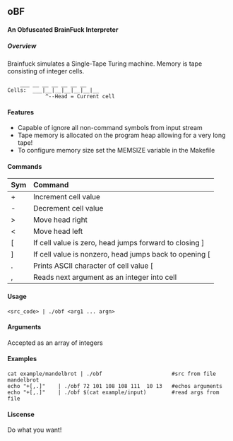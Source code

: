 ## oBF
#### An Obfuscated BrainFuck Interpreter

##### Overview
Brainfuck simulates a Single-Tape Turing machine.
Memory is tape consisting of integer cells.
	
		___ __ __ __ __ __ __
	Cells:	___|__|__|__|__|__|__
				^--Head = Current cell
#### Features

- Capable of ignore all non-command symbols from input stream
- Tape memory is allocated on the program heap allowing for a very long tape!
- To configure memory size set the MEMSIZE variable in the Makefile
 
#### Commands
| Sym | Command| 
| --- | :--- |
| +  | Increment cell value| 							
| -  | Decrement cell value |							
| >  | Move head right	  	|							
| <  | Move head left	  	|							
| [  | If cell value is zero, head jumps forward to closing ] |  	
| ]  | If cell value is nonzero, head jumps back to opening [  |	
| .  | Prints ASCII character of cell value [  	|
| ,  | Reads next  argument as an integer into cell  	|

#### Usage
	<src_code> | ./obf <arg1 ... argn>

#### Arguments
Accepted as an array of integers

#### Examples
	cat example/mandelbrot | ./obf						#src from file mandelbrot
	echo "+[,.]"	| ./obf 72 101 108 108 111 	10 13 	#echos arguments 
	echo "+[,.]"	| ./obf $(cat example/input) 		#read args from file 
#### Liscense
Do what you want!

